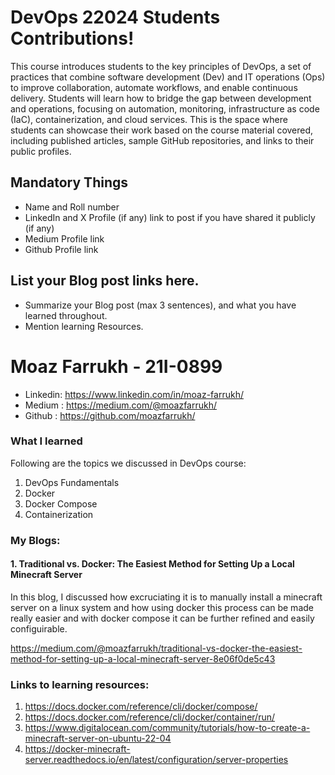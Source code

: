 # DevOps 22024 Students Contributions! 

This course introduces students to the key principles of DevOps, a set of practices that combine software development (Dev) and IT operations (Ops) to improve collaboration, automate workflows, and enable continuous delivery. Students will learn how to bridge the gap between development and operations, focusing on automation, monitoring, infrastructure as code (IaC), containerization, and cloud services. This is the space where students can showcase their work based on the course material covered, including published articles, sample GitHub repositories, and links to their public profiles.

## Mandatory Things
- Name and Roll number
- LinkedIn and X Profile (if any) link to post if you have shared it publicly (if any)
- Medium Profile link
- Github Profile link

## List your Blog post links here.
- Summarize your Blog post (max 3 sentences), and what you have learned throughout.
- Mention learning Resources. 



# Moaz Farrukh - 21I-0899
- Linkedin: https://www.linkedin.com/in/moaz-farrukh/
- Medium : https://medium.com/@moazfarrukh/
- Github : https://github.com/moazfarrukh/

### What I learned
Following are the topics we discussed in DevOps course:
1.	DevOps Fundamentals
2.	Docker
3.	Docker Compose
4.	Containerization

### My Blogs:
#### 1.	Traditional vs. Docker: The Easiest Method for Setting Up a Local Minecraft Server
In this blog, I discussed how excruciating it is to manually install a minecraft server on a linux system and how using docker this process can be made really easier and with docker compose it can be further refined and easily configuirable.

https://medium.com/@moazfarrukh/traditional-vs-docker-the-easiest-method-for-setting-up-a-local-minecraft-server-8e06f0de5c43

### Links to learning resources:
1.	https://docs.docker.com/reference/cli/docker/compose/
2.	https://docs.docker.com/reference/cli/docker/container/run/
3.  https://www.digitalocean.com/community/tutorials/how-to-create-a-minecraft-server-on-ubuntu-22-04
4.  https://docker-minecraft-server.readthedocs.io/en/latest/configuration/server-properties